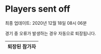 # Players sent off
최종 업데이트: 2020년 12월 18일 08시 06분


경기 중 오류가 발생하는 경우 자동으로 퇴장됩니다.


| 퇴장된 참가자 |
|:---:|